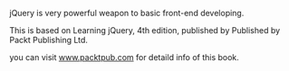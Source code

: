 jQuery is very powerful weapon to basic front-end developing.

This is based on Learning jQuery, 4th edition, published by Published by Packt Publishing Ltd.

you can visit <a href='www.packtpub.com'>www.packtpub.com</a> for detaild info of this book.